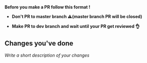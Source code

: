**Before you make a PR follow this format !**

- **Don't PR to master branch ⚠️(master branch PR will be closed)**

- **Make PR to dev branch and wait until your PR get reviewed 👌**

## Changes you've done
_Write a short description of your changes_


